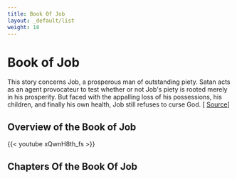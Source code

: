 ```yaml
---
title: Book Of Job
layout: _default/list
weight: 18
---
```


# Book of Job

This story concerns Job, a prosperous man of outstanding piety. Satan acts as an agent provocateur to test whether or not Job's piety is rooted merely in his prosperity. But faced with the appalling loss of his possessions, his children, and finally his own health, Job still refuses to curse God. [ [Source](https://www.britannica.com/topic/The-Book-of-Job)]

## Overview of the Book of Job
{{< youtube xQwnH8th_fs >}}

## Chapters Of the Book Of Job
